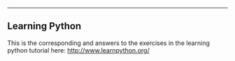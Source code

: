 ***
## Learning Python
This is the corresponding and answers to the exercises in the learning python tutorial here: http://www.learnpython.org/
